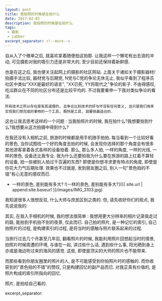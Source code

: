 ```yaml
---
layout: post
title: 我拍照的时候是在拍什么
date: 2017-02-02
description: 我拍照的时候是在拍什么
tags:
 - 摄影
 - jabber
excerpt_separator: <!--more-->
---
```

自从入了个微单之后, 就喜欢拿着随便拍这拍那. 让我这样一个懒宅有出去浪的冲动, 可见摄影对我的吸引力还是非常大的, 至少目前还保持着新鲜感.

也是在这之后, 我也便关注起网上的摄影的社区网站. 上面关于诸如关于摄影器材/拍摄手法比较, 器材党与后期党, N党与C党的争论无休无止, 我似乎看到了程序员社区中类似"XXX是最好的语言", "XX已死, YY将取代之"争论的影子.  不由得感叹, 吃瓜群众在不同的社区分布还是比较平均的. 不过我要重申一下我对类似争论的看法:
```
所有技术之所以存在是有其道理的, 去争论比较技术的好与坏没有任何意义, 这只是我们用来实现我们想完成的事物的一个工具, 既然是工具, 就要挑最适合的.
```

这也让我去思考这样的一个问题 : 当我拍照片的时候, 我在拍什么?我想要拍到什么?我想要从这次拍摄中得到什么?

在我还没有入相机之前, 旅游的时候都是用手机随手拍拍. 每当看到一个比较好看的景色, 当你试图找一个好的角度去拍的时候, 会发现你选择的那个角度会有很多其他游客拿着各式各样的设备拍着. 那么, 那么多人拍, 一样的角度, 一样的光线, 一样的景色, 设备还比我专业. 我为什么还要拍我为什么要在旅游的路上扛着不算轻的设备, 拍一些被别人拍过千百遍的东西? 
即使是你想寻求更有特点的角度, 即使是你花大力气后期处理. 效果也不过就是, 发到朋友圈之后, 别人一句"景色拍的不错"有心无意的感叹而已. 

* 一样的景色, 差别能有多大?
![一样的景色, 差别能有多大?]({{ site.url | append:site.baseurl }}/images/IMG_3103.jpg)

我知道很多人很想反驳, 什么大师与庶民区别之类的. 但, 请先收好你们的观点, 我先说说我的:

其实, 在我入手相机的时候, 我的想法很简单 : 我想用更大分辨率的相片记录我走过的路, 能拍到手机拍不到的夜景, 仅此而已. 
自己拍的照片, 是一种记忆的索引, 自己拍照片的过程, 是构建索引的过程, 是将当时的感触与照片联系起来的过程. 

当旅行过去几个月甚至几年后, 翻看照片的时候, 我能利用照片回想起当时的情景, 拍照片时候周遭的环境, 与谁在一起, 讲过些什么话, 遇到些什么事, 阳光晒到身上亦或是海边吹过来的海风的感觉. 这些, 即使是顶尖的大师的照片也不能带来. 

而那些看到你朋友圈里的照片的人, 是不可能感受到你拍照片时的感触的. 而你收获到的"景色拍的不错"的赞叹, 只是构建回忆的副产品而已. 对我正真有价值的, 是照片构成的索引所指向的回忆. 

照片, 是拍给自己看的.

excerpt_separator: <!--more-->